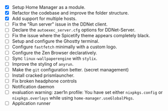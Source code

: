 - [x] Setup Home Manager as a module.
- [x] Refactor the codebase and improve the folder structure.  
- [x] Add support for multiple hosts. 
- [ ] Fix the "Run server" issue in the DDNet client.  
- [ ] Declare the `autoexec_server.cfg` options for DDNet-Server.  
- [ ] Fix the issue where the Spicetify theme appears completely black.  
- [ ] Setup and configure the Ghostty terminal.  
- [ ] Configure `fastfetch` minimally with a custom logo.  
- [ ] Configure the Zen Browser declaratively.
- [ ] Sync `linux-wallpaperengine` with `stylix`.  
- [ ] Improve the styling of `anyrun`.
- [ ] Make the `git` configuration better. (secret management)
- [ ] Install cracked prismlauncher.
- [ ] Fix broken headphone controls
- [ ] Notification daemon
- [ ] evaluation warning: zaer1n profile: You have set either `nixpkgs.config` or `nixpkgs.overlays` while using `home-manager.useGlobalPkgs`.
- [ ] Application runner